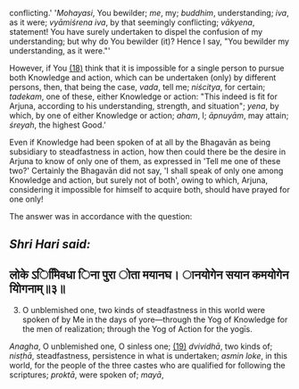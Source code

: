 conflicting.' '*Mohayasi*, You bewilder; *me*, my; *buddhim*, understanding; *iva*, as it were; *vyāmiśrena iva*, by that seemingly conflicting; *vākyena*, statement! You have surely undertaken to dispel the confusion of my understanding; but why do You bewilder (it)? Hence I say, "You bewilder my understanding, as it were."'

However, if You [\(18\)](#page--1-0) think that it is impossible for a single person to pursue both Knowledge and action, which can be undertaken (only) by different persons, then, that being the case, *vada*, tell me; *niścitya*, for certain; *tadekam*, one of these, either Knowledge or action: "This indeed is fit for Arjuna, according to his understanding, strength, and situation"; *yena*, by which, by one of either Knowledge or action; *aham*, I; *āpnuyām*, may attain; *śreyah*, the highest Good.'

Even if Knowledge had been spoken of at all by the Bhagavān as being subsidiary to steadfastness in action, how then could there be the desire in Arjuna to know of only one of them, as expressed in 'Tell me one of these two?' Certainly the Bhagavān did not say, 'I shall speak of only one among Knowledge and action, but surely not of both', owing to which, Arjuna, considering it impossible for himself to acquire both, should have prayed for one only!

The answer was in accordance with the question:

## *Shri Hari said:*

## लोके ऽिमििवधा िना पुरा ोता मयानघ। ानयोगेन सयान कमयोगेन योिगनाम्॥३॥

3. O unblemished one, two kinds of steadfastness in this world were spoken of by Me in the days of yore—through the Yog of Knowledge for the men of realization; through the Yog of Action for the yogīs.

*Anagha*, O unblemished one, O sinless one; [\(19\)](#page--1-1) *dvividhā*, two kinds of; *nisṭhā*, steadfastness, persistence in what is undertaken; *asmin loke*, in this world, for the people of the three castes who are qualified for following the scriptures; *proktā*, were spoken of; *mayā*,